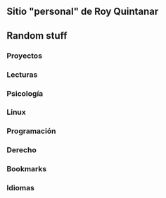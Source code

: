 ## Sitio "personal" de Roy Quintanar


## Random stuff


### Proyectos
### Lecturas
### Psicología
### Linux
### Programación
### Derecho
### Bookmarks
### Idiomas

